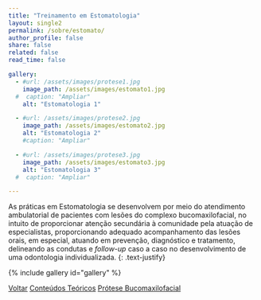 ```yaml
---
title: "Treinamento em Estomatologia"
layout: single2
permalink: /sobre/estomato/
author_profile: false
share: false
related: false
read_time: false

gallery:
  - #url: /assets/images/protese1.jpg
    image_path: /assets/images/estomato1.jpg
  #  caption: "Ampliar"
    alt: "Estomatologia 1"

  - #url: /assets/images/protese2.jpg
    image_path: /assets/images/estomato2.jpg
    alt: "Estomatologia 2"
    #caption: "Ampliar"

  - #url: /assets/images/protese3.jpg
    image_path: /assets/images/estomato3.jpg
    alt: "Estomatologia 3"
  #  caption: "Ampliar"

---
```

As práticas em Estomatologia se desenvolvem por meio do atendimento ambulatorial de pacientes com lesões do complexo bucomaxilofacial, no intuito de proporcionar atenção secundária à comunidade pela atuação de especialistas, proporcionando adequado acompanhamento das lesões orais, em especial, atuando em prevenção, diagnóstico e tratamento, delineando as condutas e <i>follow-up</i> caso a caso no desenvolvimento de uma odontologia individualizada.
{: .text-justify}

{% include gallery id="gallery" %}

<a href="/laces/sobre/" class="btn btn--danger">Voltar</a>  <a href="/laces/sobre/teorico/" class="btn btn--info">Conteúdos Teóricos</a> <a href="/laces/sobre/pbmf/" class="btn btn--info">Prótese Bucomaxilofacial</a>
